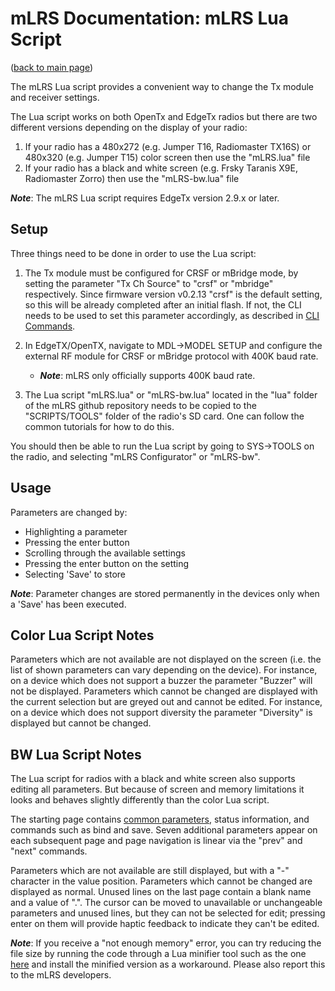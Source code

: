 # mLRS Documentation: mLRS Lua Script #

([back to main page](../README.md))

The mLRS Lua script provides a convenient way to change the Tx module and receiver settings.

The Lua script works on both OpenTx and EdgeTx radios but there are two different versions depending on the display of your radio:
1. If your radio has a 480x272 (e.g. Jumper T16, Radiomaster TX16S) or 480x320 (e.g. Jumper T15) color screen then use the "mLRS.lua" file
2. If your radio has a black and white screen (e.g. Frsky Taranis X9E, Radiomaster Zorro) then use the "mLRS-bw.lua" file

***Note***: The mLRS Lua script requires EdgeTx version 2.9.x or later.

## Setup

Three things need to be done in order to use the Lua script:

1. The Tx module must be configured for CRSF or mBridge mode, by setting the parameter "Tx Ch Source" to "crsf" or "mbridge" respectively. Since firmware version v0.2.13 "crsf" is the default setting, so this will be already completed after an initial flash. If not, the CLI needs to be used to set this parameter accordingly, as described in [CLI Commands](CLI.md).

2. In EdgeTX/OpenTX, navigate to MDL->MODEL SETUP and configure the external RF module for CRSF or mBridge protocol with 400K baud rate.

    - ***Note***: mLRS only officially supports 400K baud rate.

3. The Lua script "mLRS.lua" or "mLRS-bw.lua" located in the "lua" folder of the mLRS github repository needs to be copied to the "SCRIPTS/TOOLS" folder of the radio's SD card. One can follow the common tutorials for how to do this.

You should then be able to run the Lua script by going to SYS->TOOLS on the radio, and selecting "mLRS Configurator" or "mLRS-bw".

## Usage

Parameters are changed by:
- Highlighting a parameter
- Pressing the enter button
- Scrolling through the available settings
- Pressing the enter button on the setting
- Selecting 'Save' to store

***Note***: Parameter changes are stored permanently in the devices only when a 'Save' has been executed.

## Color Lua Script Notes

Parameters which are not available are not displayed on the screen (i.e. the list of shown parameters can vary depending on the device). For instance, on a device which does not support a buzzer the parameter "Buzzer" will not be displayed. Parameters which cannot be changed are displayed with the current selection but are greyed out and cannot be edited. For instance, on a device which does not support diversity the parameter "Diversity" is displayed but cannot be changed.

## BW Lua Script Notes

The Lua script for radios with a black and white screen also supports editing all parameters. But because of screen and memory limitations it looks and behaves slightly differently than the color Lua script.

The starting page contains [common parameters](PARAMETERS.md#mlrs-documentation-parameters-v1300), status information, and commands such as bind and save. Seven additional parameters appear on each subsequent page and page navigation is linear via the "prev" and "next" commands.

Parameters which are not available are still displayed, but with a "-" character in the value position. Parameters which cannot be changed are displayed as normal. Unused lines on the last page contain a blank name and a value of ".". The cursor can be moved to unavailable or unchangeable parameters and unused lines, but they can not be selected for edit; pressing enter on them will provide haptic feedback to indicate they can't be edited.

***Note***:  If you receive a "not enough memory" error, you can try reducing the file size by running the code through a Lua minifier tool such as the one [here](https://mothereff.in/lua-minifier) and install the minified version as a workaround. Please also report this to the mLRS developers.
